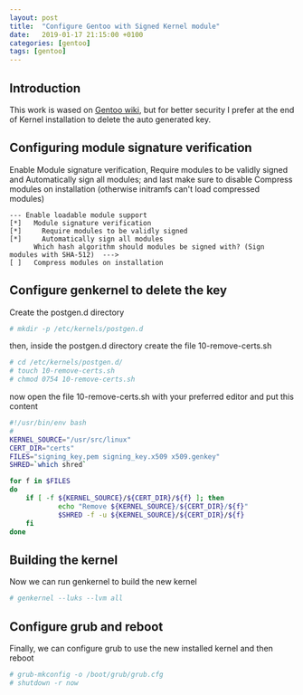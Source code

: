 ```yaml
---
layout: post
title:  "Configure Gentoo with Signed Kernel module"
date:   2019-01-17 21:15:00 +0100
categories: [gentoo]
tags: [gentoo]
---
```

## Introduction
This work is wased on [Gentoo wiki](https://wiki.gentoo.org/wiki/Signed_kernel_module_support), but for better security I prefer at the end of Kernel installation to delete the auto generated key.
## Configuring module signature verification
Enable Module signature verification, Require modules to be validly signed and Automatically sign all modules; and last make sure to disable Compress modules on installation (otherwise initramfs can't load compressed modules)
```kernel
--- Enable loadable module support
[*]   Module signature verification
[*]     Require modules to be validly signed
[*]     Automatically sign all modules
      Which hash algorithm should modules be signed with? (Sign modules with SHA-512)  --->
[ ]   Compress modules on installation
```
## Configure genkernel to delete the key
Create the postgen.d directory
```bash
# mkdir -p /etc/kernels/postgen.d
```
then, inside the postgen.d directory create the file 10-remove-certs.sh
```bash
# cd /etc/kernels/postgen.d/
# touch 10-remove-certs.sh
# chmod 0754 10-remove-certs.sh
```
now open the file 10-remove-certs.sh with your preferred editor and put this content
```sh
#!/usr/bin/env bash
#
KERNEL_SOURCE="/usr/src/linux"
CERT_DIR="certs"
FILES="signing_key.pem signing_key.x509 x509.genkey"
SHRED=`which shred`

for f in $FILES
do
    if [ -f ${KERNEL_SOURCE}/${CERT_DIR}/${f} ]; then
            echo "Remove ${KERNEL_SOURCE}/${CERT_DIR}/${f}"
            $SHRED -f -u ${KERNEL_SOURCE}/${CERT_DIR}/${f}
    fi
done
```
## Building the kernel
Now we can run genkernel to build the new kernel
```bash
# genkernel --luks --lvm all
```
## Configure grub and reboot
Finally, we can configure grub to use the new installed kernel and then reboot
```bash
# grub-mkconfig -o /boot/grub/grub.cfg
# shutdown -r now
```
